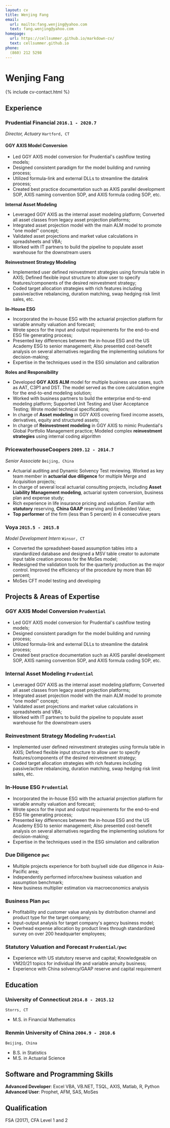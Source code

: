 ```yaml
---
layout: cv
title: Wenjing Fang
email:
  url: mailto:fang.wenjing@yahoo.com
  text: fang.wenjing@yahoo.com
homepage:
  url: https://cellsummer.github.io/markdown-cv/
  text: cellsummer.github.io
phone:
  (860) 212 5298
---
```


# Wenjing **Fang**

<!--
include contact information from the front matter
Supported arguments:
    - homepage: url, text
    - phone
    - email
-->

{% include cv-contact.html %}


## Experience

### **Prudential Financial** `2016.1 - 2020.7`

_Director, Actuary_ `Hartford, CT` <br>

#### GGY AXIS Model Conversion
* Led GGY AXIS model conversion for Prudential's cashflow testing models; 
* Designed consistent paradigm for the model building and running process;
* Utilized formula-link and external DLLs to streamline the datalink process; 
* Created best practice documentation such as AXIS parallel development SOP, AXIS naming convention SOP, and AXIS formula coding SOP, etc.

**Internal Asset Modeling**
* Leveraged GGY AXIS as the internal asset modeling platform; Converted all asset classes from legacy asset projection platforms;
* Integrated asset projection model with the main ALM model to promote "one model" concept;
* Validated asset projections and market value calculations in spreadsheets and VBA;
* Worked with IT partners to build the pipeline to populate asset warehouse for the downstream users

**Reinvestment Strategy Modeling**
* Implemented user defined reinvestment strategies using formula table in AXIS; Defined flexible input structure to allow user to specify features/components of the desired reinvestment strategy;
* Coded target allocation strategies with rich features including passive/active rebalancing, duration matching, swap hedging risk limit sales, etc.

**In-House ESG**
* Incorporated the in-house ESG with the actuarial projection platform for variable annuity valuation and forecast;
* Wrote specs for the input and output requirements for the end-to-end ESG file generating process;
* Presented key differences between the in-house ESG and the US Academy ESG to senior management; Also presented cost-benefit analysis on several alternatives regarding the implementing solutions for decision-making;
* Expertise in the techniques used in the ESG simulation and calibration

**Roles and Responsibility**
* Developed **GGY AXIS ALM** model for multiple business use cases, such as AAT, C3P1 and DST. The model served as the core calculation engine for the end-to-end modeling solution;
* Worked with business partners to build the enterprise end-to-end modeling platform; Supported Unit Testing and User Acceptance Testing; Wrote model technical specifications;
* In charge of **Asset modeling** in GGY AXIS covering fixed income assets, derivatives, equity and structured assets;
* In charge of **Reinvestment modeling** in GGY AXIS to mimic Prudential's Global Portfolio Management practice; Modeled complex **reinvestment strategies** using internal coding algorithm


### **PricewaterhouseCoopers** `2009.12 - 2014.7`

_Senior Associate_ `Beijing, China`<br> 
* Actuarial auditing and Dynamic Solvency Test reviewing. Worked as key team member in **actuarial due diligence** for multiple Merge and Acquisition projects;
* In charge of several local actuarial consulting projects, including **Asset Liability Management modeling**, actuarial system conversion, business plan and expense study;
* Rich experience in life insurance pricing and valuation. Familiar with **statutory** reserving, **China GAAP** reserving and Embedded Value;
* **Top performer** of the firm (less than 5 percent) in 4 consecutive years

### **Voya** `2015.5 - 2015.8`

_Model Development Intern_ `Winsor, CT`<br> 
* Converted the spreadsheet-based assumption tables into a standardized database and designed a MSV table creator to automate input table creation process for the MoSes model;
* Redesigned the validation tools for the quarterly production as the major control. Improved the efficiency of the procedure by more than 80 percent;
* MoSes CFT model testing and developing

## Projects & Areas of Expertise

### **GGY AXIS Model Conversion** `Prudential`

* Led GGY AXIS model conversion for Prudential's cashflow testing models; 
* Designed consistent paradigm for the model building and running process;
* Utilized formula-link and external DLLs to streamline the datalink process; 
* Created best practice documentation such as AXIS parallel development SOP, AXIS naming convention SOP, and AXIS formula coding SOP, etc.

### **Internal Asset Modeling** `Prudential`

* Leveraged GGY AXIS as the internal asset modeling platform; Converted all asset classes from legacy asset projection platforms;
* Integrated asset projection model with the main ALM model to promote "one model" concept;
* Validated asset projections and market value calculations in spreadsheets and VBA;
* Worked with IT partners to build the pipeline to populate asset warehouse for the downstream users

### **Reinvestment Strategy Modeling** `Prudential`

* Implemented user defined reinvestment strategies using formula table in AXIS; Defined flexible input structure to allow user to specify features/components of the desired reinvestment strategy;
* Coded target allocation strategies with rich features including passive/active rebalancing, duration matching, swap hedging risk limit sales, etc.

### **In-House ESG** `Prudential`

* Incorporated the in-house ESG with the actuarial projection platform for variable annuity valuation and forecast;
* Wrote specs for the input and output requirements for the end-to-end ESG file generating process;
* Presented key differences between the in-house ESG and the US Academy ESG to senior management; Also presented cost-benefit analysis on several alternatives regarding the implementing solutions for decision-making;
* Expertise in the techniques used in the ESG simulation and calibration

### **Due Diligence** `pwc`
* Multiple projects experience for both buy/sell side due diligence in Asia-Pacific area;
* Independently performed inforce/new business valuation and assumption benchmark;
* New business multiplier estimation via macroeconomics analysis

### **Business Plan** `pwc`
* Profitability and customer value analysis by distribution channel and product type for the target company;
* Input-output analysis for target company's agency business model;
* Overhead expense allocation by product lines through standardized survey on over 200 headquarter employees;

### **Statutory Valuation and Forecast** `Prudential/pwc`
* Experience with US statutory reserve and capital; Knowledgeable on VM20/21 topics for individual life and variable annuity business;
* Experience with China solvency/GAAP reserve and capital requirement

## Education

### **University of Connecticut** `2014.8 - 2015.12`
```
Storrs, CT
```
- M.S. in Financial Mathematics

### **Renmin University of China** `2004.9 - 2010.6`

```
Beijing, China
```

- B.S. in Statistics
- M.S. in Actuarial Science

## Software and Programming Skills

**Advanced Developer**: Excel VBA, VB.NET, TSQL, AXIS, Matlab, R, Python<br>
**Advanced User**: Prophet, AFM, SAS, MoSes 

## Qualification
FSA (2017), CFA Level 1 and 2

<!-- ### Footer

Last updated: 3/30/2020 -->

